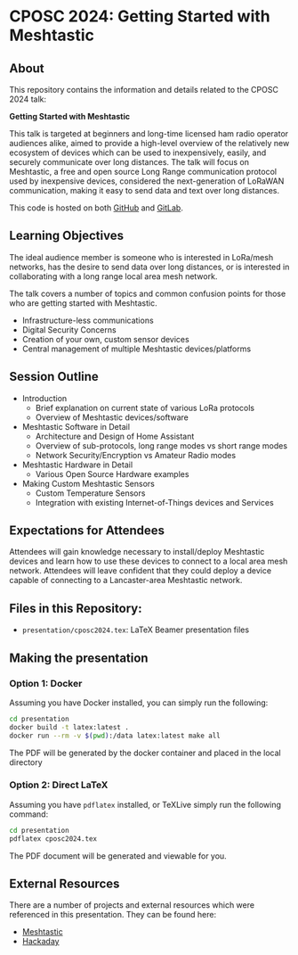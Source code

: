 # CPOSC 2024: Getting Started with Meshtastic

## About

This repository contains the information and details related to
the CPOSC 2024 talk:

**Getting Started with Meshtastic**

This talk is targeted at beginners and long-time licensed ham radio operator
audiences alike, aimed to provide a high-level overview of the relatively new
ecosystem of devices which can be used to inexpensively, easily, and securely
communicate over long distances.
The talk will focus on Meshtastic, a free and open source Long Range
communication protocol used by inexpensive devices, considered the
next-generation of LoRaWAN communication, making it easy to send data and text
over long distances.


This code is hosted on both [GitHub](https://github.com/tomswartz07/CPOSC2024)
and [GitLab](https://gitlab.com/tom.swartz07/CPOSC2024).

## Learning Objectives

The ideal audience member is someone who is interested in LoRa/mesh networks,
has the desire to send data over long distances, or is interested in collaborating
with a long range local area mesh network.

The talk covers a number of topics and common confusion points for those
who are getting started with Meshtastic.

- Infrastructure-less communications
- Digital Security Concerns
- Creation of your own, custom sensor devices
- Central management of multiple Meshtastic devices/platforms

## Session Outline
- Introduction
  - Brief explanation on current state of various LoRa protocols
  - Overview of Meshtastic devices/software
- Meshtastic Software in Detail
  - Architecture and Design of Home Assistant
  - Overview of sub-protocols, long range modes vs short range modes
  - Network Security/Encryption vs Amateur Radio modes
- Meshtastic Hardware in Detail
  - Various Open Source Hardware examples
- Making Custom Meshtastic Sensors
  - Custom Temperature Sensors
  - Integration with existing Internet-of-Things devices and Services

## Expectations for Attendees

Attendees will gain knowledge necessary to install/deploy Meshtastic devices and
learn how to use these devices to connect to a local area mesh network.
Attendees will leave confident that they could deploy a device capable of connecting
to a Lancaster-area Meshtastic network.

## Files in this Repository:

- `presentation/cposc2024.tex`: LaTeX Beamer presentation files

## Making the presentation

### Option 1: Docker
Assuming you have Docker installed, you can simply run the following:

```sh
cd presentation
docker build -t latex:latest .
docker run --rm -v $(pwd):/data latex:latest make all
```

The PDF will be generated by the docker container and placed in the local directory

### Option 2: Direct LaTeX
Assuming you have `pdflatex` installed, or TeXLive
simply run the following command:

```sh
cd presentation
pdflatex cposc2024.tex
```

The PDF document will be generated and viewable for you.


## External Resources

There are a number of projects and external resources which were referenced in this
presentation.
They can be found here:

- [Meshtastic](https://meshtastic.org/)
- [Hackaday](https://hackaday.com/2023/06/26/meshtastic-for-the-greater-good/)
